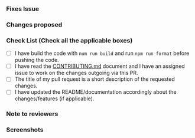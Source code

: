 <!-- If your PR fixes an open issue, use `Closes #101` to link your PR with the issue. #101 stands for the issue number you are fixing -->

### Fixes Issue

<!-- Remove this section if not applicable -->

<!-- Example: Closes #31 -->

### Changes proposed

<!-- List all the proposed changes in your PR -->

### Check List (Check all the applicable boxes) <!-- Follow the below conventions to check the box -->

<!-- Mark all the applicable boxes. To mark the box as done follow the following conventions -->
<!--
[x] - Correct; marked as done
[ ] - Not correct; marked as **not** done
-->

- [ ] I have build the code with `num run build` and run `npm run format` before pushing the code.
- [ ] I have read the [CONTRIBUTING.md](../CONTRIBUTING.md) document and I have an assigned issue to work on the changes outgoing via this PR.
- [ ] The title of my pull request is a short description of the requested changes.
- [ ] I have updated the README/documentation accordingly about the changes/features (if applicable).

### Note to reviewers

<!-- Add notes to reviewers if applicable -->

### Screenshots
